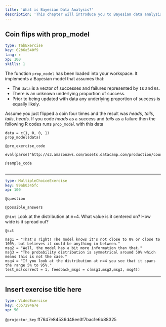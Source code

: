 ```yaml
---
title: 'What is Bayesian Data Analysis?'
description: 'This chapter will introduce you to Bayesian data analysis and give you a feel for how it works.'
---
```


## Coin flips with prop_model

```yaml
type: TabExercise
key: 02b6a540f9
lang: r
xp: 100
skills: 1
```

The function `prop_model` has been loaded into your workspace. It implements a Bayesian model that assumes that:

 * The `data` is a vector of successes and failures represented by `1`s and `0`s.
 * There is an unknown underlying proportion of success.
 * Prior to being updated with data any underlying proportion of success is equally likely.

Assume you just flipped a coin four times and the result was *heads*, *tails*, *tails*, *heads*. If you code *heads* as a success and *tails* as a failure then the following R codes runs `prop_model` with this data
```{r}
data = c(1, 0, 0, 1)
prop_model(data)
```

`@pre_exercise_code`
```{python}
eval(parse("http://s3.amazonaws.com/assets.datacamp.com/production/course_5334/datasets/beta_binomial_function.R"))
```

`@sample_code`
```{sql}

```

***

```yaml
type: MultipleChoiceExercise
key: 99ab0345fc
xp: 100
```

`@question`


`@possible_answers`


`@hint`
Look at the distribution at n=4. What value is it centered on? How wide is it spread out?

`@sct`
```{r}
msg1 = "That's right! The model knows it's not close to 0% or close to 100%, but believes it could be anything in between."
msg2 = "Well, the model has a bit more information than that."
msg3 = "The probability distribution is symmetrical around 50% which means this is not the case."
msg4 = "If you look at the distribution at n=4 you see that it spans the range 5% to 95%."
test_mc(correct = 1, feedback_msgs = c(msg1,msg2,msg3, msg4))
```

---

## Insert exercise title here

```yaml
type: VideoExercise
key: c357294a7e
xp: 50
```

`@projector_key`
ff7647e84536d48ee3f7bac1e6b88325

